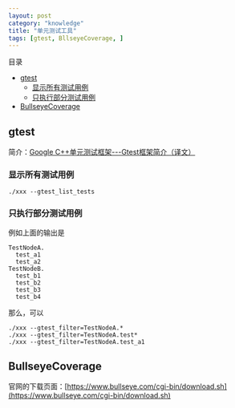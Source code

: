 ```yaml
---
layout: post
category: "knowledge"
title: "单元测试工具"
tags: [gtest, BllseyeCoverage, ]
---
```


目录

<!-- TOC -->

- [gtest](#gtest)
    - [显示所有测试用例](#显示所有测试用例)
    - [只执行部分测试用例](#只执行部分测试用例)
- [BullseyeCoverage](#bullseyecoverage)

<!-- /TOC -->

## gtest

简介：[Google C++单元测试框架---Gtest框架简介（译文）](https://www.cnblogs.com/jycboy/p/6057677.html)

### 显示所有测试用例

```
./xxx --gtest_list_tests
```

### 只执行部分测试用例

例如上面的输出是

```shell
TestNodeA.
  test_a1
  test_a2
TestNodeB.
  test_b1
  test_b2
  test_b3
  test_b4
```

那么，可以

```shell
./xxx --gtest_filter=TestNodeA.*
./xxx --gtest_filter=TestNodeA.test*
./xxx --gtest_filter=TestNodeA.test_a1
```

## BullseyeCoverage

官网的下载页面：[https://www.bullseye.com/cgi-bin/download.sh](https://www.bullseye.com/cgi-bin/download.sh)

